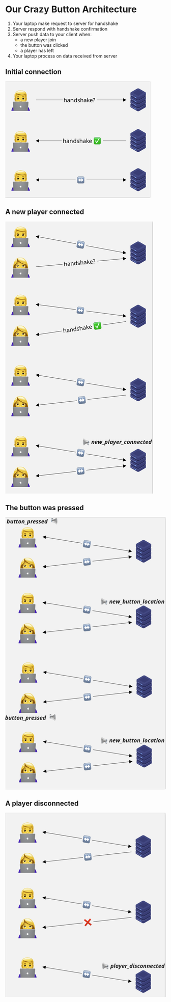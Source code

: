 # Our Crazy Button Architecture

1. Your laptop make request to server for handshake
2. Server respond with handshake confirmation
3. Server push data to your client when:
   - a new player join
   - the button was clicked
   - a player has left
4. Your laptop process on data received from server

## Initial connection

![Initial connection](../static/initial.png)

## A new player connected

![Player connected](../static/player_connected.png)

## The button was pressed

![Button pressed](../static/button_pressed.png)

## A player disconnected

![Player disconnected](../static/player_disconnected.png)
